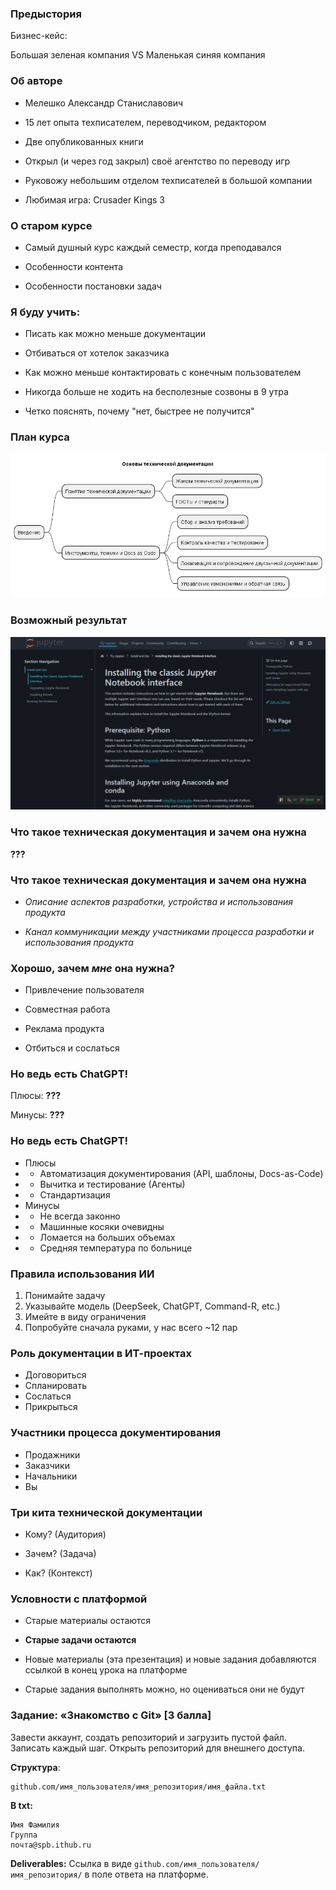 ### Предыстория
[//]: <Бизнес-кейс: как большая зеленая компания потеряла 89,5 млрд рублей, потому что поздно вспомнила про документацию>

Бизнес-кейс:

Большая зеленая компания VS Маленькая синяя компания

### Об авторе

* Мелешко Александр Станиславович

* 15 лет опыта техписателем, переводчиком, редактором

* Две опубликованных книги

* Открыл (и через год закрыл) своё агентство по переводу игр

* Руковожу небольшим отделом техписателей в большой компании

* Любимая игра: Crusader Kings 3

### О старом курсе
[//]: <Худший курс за историю ITHub>

* Самый душный курс каждый семестр, когда преподавался

* Особенности контента

* Особенности постановки задач

### Я буду учить:
[//]: <Лучший курс за историю ITHub>

* Писать как можно меньше документации

* Отбиваться от хотелок заказчика

* Как можно меньше контактировать с конечным пользователем

* Никогда больше не ходить на бесполезные созвоны в 9 утра

* Четко пояснять, почему "нет, быстрее не получится"

### План курса
[//]: <Через 4 месяца вы положите себе в портфолио вот такую здоровскую штуку>

![](./img/course_outline/course_outline.png)

### Возможный результат

![](./img/sphinx.png)

### Что такое техническая документация и зачем она нужна
[//]: <Официальное понятие. Понятие на практике. Документация и коммуникация.>

**???**

### Что такое техническая документация и зачем она нужна
[//]: <Официальное понятие. Понятие на практике. Документация и коммуникация.>

* *Описание аспектов разработки, устройства и использования продукта*

* *Канал коммуникации между участниками процесса разработки и использования продукта*

### Хорошо, зачем *мне* она нужна?
[//]: <Привлечение пользователя, последователя, покупателя. *И все равно каждый десятый в этом зале станет техническим писателем.*>

* Привлечение пользователя

* Совместная работа

* Реклама продукта

* Отбиться и сослаться

### Но ведь есть ChatGPT!

Плюсы:
**???**

Минусы:
**???**

### Но ведь есть ChatGPT!
[//]: <Преимущества, риски, закон, перспективы, престиж и репутация. Документирование API как пример победы ИИ. Правила использования ИИ в рамках курса.>

* Плюсы
* * Автоматизация документирования (API, шаблоны, Docs-as-Code)
* * Вычитка и тестирование (Агенты)
* * Стандартизация
* Минусы
* * Не всегда законно
* * Машинные косяки очевидны
* * Ломается на больших объемах
* * Средняя температура по больнице

### Правила использования ИИ

1. Понимайте задачу
2. Указывайте модель (DeepSeek, ChatGPT, Command-R, etc.)
3. Имейте в виду ограничения
4. Попробуйте сначала руками, у нас всего ~12 пар

### Роль документации в ИТ-проектах
[//]: <Договориться, спланировать, сослаться, прикрыться>

* Договориться
* Спланировать
* Сослаться
* Прикрыться

### Участники процесса документирования
[//]: <Продажники vs Заказчики vs Начальники vs Вы>

* Продажники
* Заказчики
* Начальники
* Вы

### Три кита технической документации
[//]: <Кому, зачем и как?>

* Кому? (Аудитория)

* Зачем? (Задача)

* Как? (Контекст)

### Условности с платформой

* Старые материалы остаются

* **Старые задачи остаются**

* Новые материалы (эта презентация) и новые задания добавляются ссылкой в конец урока на платформе

* Старые задания выполнять можно, но оцениваться они не будут

### Задание: «Знакомство с Git» [3 балла]
[//]: <Завести аккаунт для проекта и загрузить пустой файл. Записать каждый шаг.>

Завести аккаунт, создать репозиторий и загрузить пустой файл. Записать каждый шаг. Открыть репозиторий для внешнего доступа.

**Структура**:
```
github.com/имя_пользователя/имя_репозитория/имя_файла.txt
```
**В txt:**
```
Имя Фамилия
Группа
почта@spb.ithub.ru
```

**Deliverables:**
Cсылка в виде `github.com/имя_пользователя/имя_репозитория/` в поле ответа на платформе.